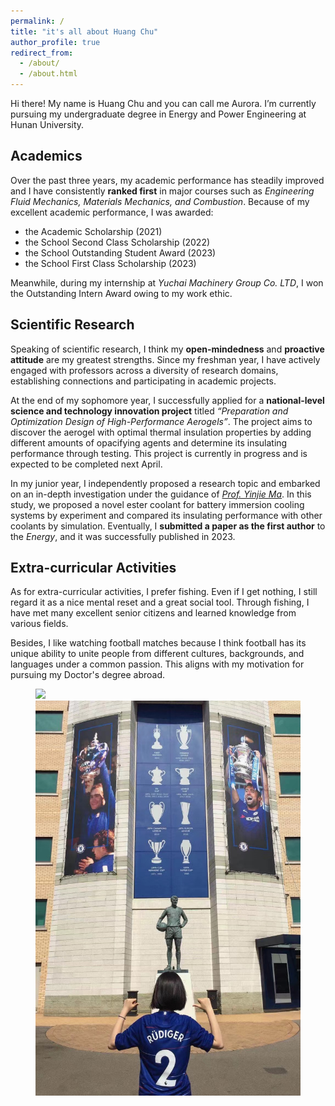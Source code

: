 ```yaml
---
permalink: /
title: "it's all about Huang Chu"
author_profile: true
redirect_from: 
  - /about/
  - /about.html
---
```



Hi there! My name is Huang Chu and you can call me Aurora. I’m currently pursuing my undergraduate degree in Energy and Power Engineering at Hunan University. 

   Academics
---
   Over the past three years, my academic performance has steadily improved and I have consistently **ranked first** in major courses such as <var>Engineering Fluid Mechanics, Materials Mechanics, and Combustion</var>. Because of my excellent academic performance, I was awarded:
   - the Academic Scholarship (2021)
   - the School Second Class Scholarship (2022)
   - the School Outstanding Student Award (2023)
   - the School First Class Scholarship (2023)

   Meanwhile, during my internship at <var>Yuchai Machinery Group Co. LTD</var>, I won the Outstanding Intern Award owing to my work ethic.

   Scientific Research
---
   Speaking of scientific research, I think my **open-mindedness** and **proactive attitude** are my greatest strengths. Since my freshman year, I have actively engaged with professors across a diversity of research domains, establishing connections and participating in academic projects. 
   
   At the end of my sophomore year, I successfully applied for a **national-level science and technology innovation project** titled <var>“Preparation and Optimization Design of High-Performance Aerogels”</var>. The project aims to discover the aerogel with optimal thermal insulation properties by adding different amounts of opacifying agents and determine its insulating performance through testing. This project is currently in progress and is expected to be completed next April. 
   
   In my junior year, I independently proposed a research topic and embarked on an in-depth investigation under the guidance of [<var>Prof. Yinjie Ma</var>](http://grjl.hnu.edu.cn/p/5BD5B9EF04D7DC1EE81FB1E3358E034B). In this study, we proposed a novel ester coolant for battery immersion cooling systems by experiment and compared its insulating performance with other coolants by simulation. Eventually, I **submitted a paper as the first author** to the <var>Energy</var>, and it was successfully published in 2023.

   Extra-curricular Activities
---
   As for extra-curricular activities, I prefer fishing. Even if I get nothing, I still regard it as a nice mental reset and a great social tool. Through fishing, I have met many excellent senior citizens and learned knowledge from various fields. 
   
  
   Besides, I like watching football matches because I think football has its unique ability to unite people from different cultures, backgrounds, and languages under a common passion. This aligns with my motivation for pursuing my Doctor's degree abroad.

<figure class="half">
    <a href="images\fishing.jpg"><img src="images\fishing.jpg"></a>
    <a href="images\football.jpg"><img src="images\football.jpg"></a>
</figure>
